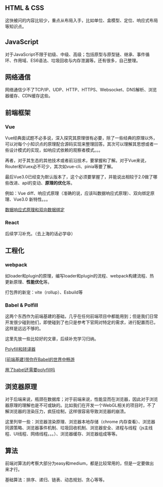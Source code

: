 ## HTML & CSS
这快被问的内容比较少，重点从布局入手，比如单位、盒模型、定位、响应式布局等知识点。



## JavaScript

对于JavaScript不限于初级、中级、高级；包括原型与原型链、继承、事件循环、作用域、ES6语法、垃圾回收与内存泄漏等。还有很多，自己整理。



## 网络通信

网络通信少不了TCP/IP、UDP、HTTP、HTTPS、Websocket、DNS解析、浏览器缓存、CDN缓存这些。



## 前端框架

### Vue

Vue经典面试题不必多说，深入探究其原理很有必要，除了一些经典的原理以外，可以对每个小知识点的原理配合源码实现来整理回答。其次可以理解其思想或者一些设计模式的实现，如响应式依赖的观察者模式。。。

再者，对于其生态的其他技术或者前沿技术，要掌握和了解。对于Vue来说，Router和Vuex必不可少，其次如vue-cli、pinia等要了解。

最后Vue3.0已经变为默认版本了，这个必须要掌握了，并能说出相较于2.0做了哪些改进、api的变动、**原理的优化**等。

例如：Vue diff、响应式原理（准确的说，应该叫数据响应式原理）、双向绑定原理、Vue3.0 新特性。。。

[数据响应式原理和双向数据绑定](https://juejin.cn/post/6868085927685095437)



### React

后续学习补充。（去上海的话必学😄）



## 工程化

### webpack

如loader和plugin的原理，编写loader和plugin的流程、webpack构建流程、热更新原理、**性能优化**等。

打包界的新宠：vite（rollup）、Esbuild等

### Babel & Polfill

这两个东西作为前端基建的基础，几乎在任何前端项目中都能用到；但是我们日常开发很少碰到他们，即使碰到了也只是参考下官网对特定的需求，进行配置而已，这样是远远不够的。

这里先放一些比较好的文章，后续补充学习归纳。

[Polyfill和转译器](https://zh.javascript.info/polyfills)

[[前端基建]带你在Babel的世界中畅游](https://juejin.cn/post/7025237833543581732)

[用了babel还需要polyfill吗](https://segmentfault.com/a/1190000023077637)



## 浏览器原理

对于后端来说，瓶颈在数据库；对于前端来说，性能显而在浏览器，因此对于浏览器原理的理解也是不可或缺的。比如我们在开发一个WebGL相关的项目时，不了解浏览器的渲染压力，疯狂绘制，这样很容易导致浏览器的崩溃。

这里列举一些：浏览器渲染原理、浏览器本地存储（chrome 内存查看）、浏览器同源策略、浏览器事件机制、垃圾回收机制、浏览器安全、进程与线程（js主线程、UI线程、网络线程。。。）、浏览器缓存、浏览器组成等等。



## 算法

前端对算法的考察大部分为easy和medium，都是比较常用的，但是一定要做出来才行。

基础算法：排序、递归、链表、动态规划、贪心等等。





